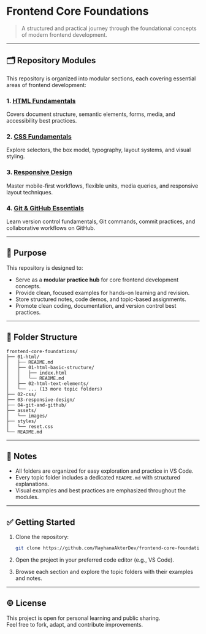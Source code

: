 # Frontend Core Foundations

> A structured and practical journey through the foundational concepts of modern frontend development.

---

## 🗂️ Repository Modules

This repository is organized into modular sections, each covering essential areas of frontend development:

### 1. [HTML Fundamentals](01-html/README.md)

Covers document structure, semantic elements, forms, media, and accessibility best practices.

### 2. [CSS Fundamentals](02-css/README.md)

Explore selectors, the box model, typography, layout systems, and visual styling.

### 3. [Responsive Design](03-responsive-design/README.md)

Master mobile-first workflows, flexible units, media queries, and responsive layout techniques.

### 4. [Git & GitHub Essentials](04-git-and-github/README.md)

Learn version control fundamentals, Git commands, commit practices, and collaborative workflows on GitHub.

---

## 🧠 Purpose

This repository is designed to:

- Serve as a **modular practice hub** for core frontend development concepts.
- Provide clean, focused examples for hands-on learning and revision.
- Store structured notes, code demos, and topic-based assignments.
- Promote clean coding, documentation, and version control best practices.

---

## 📂 Folder Structure

```plaintext
frontend-core-foundations/
├── 01-html/
│   ├── README.md
│   ├── 01-html-basic-structure/
│   │   ├── index.html
│   │   └── README.md
│   ├── 02-html-text-elements/
│   └── ... (13 more topic folders)
├── 02-css/
├── 03-responsive-design/
├── 04-git-and-github/
├── assets/
│   └── images/
├── styles/
│   └── reset.css
└── README.md
```

---

## 📌 Notes

- All folders are organized for easy exploration and practice in VS Code.
- Every topic folder includes a dedicated `README.md` with structured explanations.
- Visual examples and best practices are emphasized throughout the modules.

---

## ✅ Getting Started

1. Clone the repository:

   ```bash
   git clone https://github.com/RayhanaAkterDev/frontend-core-foundations.git
   ```

2. Open the project in your preferred code editor (e.g., VS Code).  
3. Browse each section and explore the topic folders with their examples and notes.

---

## © License

This project is open for personal learning and public sharing.  
Feel free to fork, adapt, and contribute improvements.
